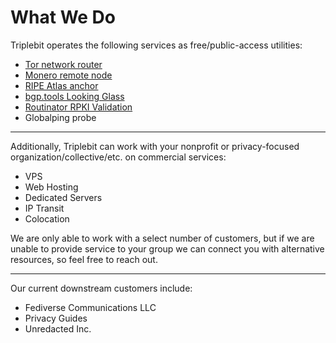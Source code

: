 # What We Do

Triplebit operates the following services as free/public-access utilities:

- [Tor network router](relays.md)
- [Monero remote node](monero.md)
- [RIPE Atlas anchor](https://atlas.ripe.net/probes/7395)
- [bgp.tools Looking Glass](https://bgp.tools/lg/401332)
- [Routinator RPKI Validation](https://routinator.triplebit.net/ui/)
- Globalping probe

---

Additionally, Triplebit can work with your nonprofit or privacy-focused organization/collective/etc. on commercial services:

- VPS
- Web Hosting
- Dedicated Servers
- IP Transit
- Colocation

We are only able to work with a select number of customers, but if we are unable to provide service to your group we can connect you with alternative resources, so feel free to reach out.

---

Our current downstream customers include:

- Fediverse Communications LLC
- Privacy Guides
- Unredacted Inc.
